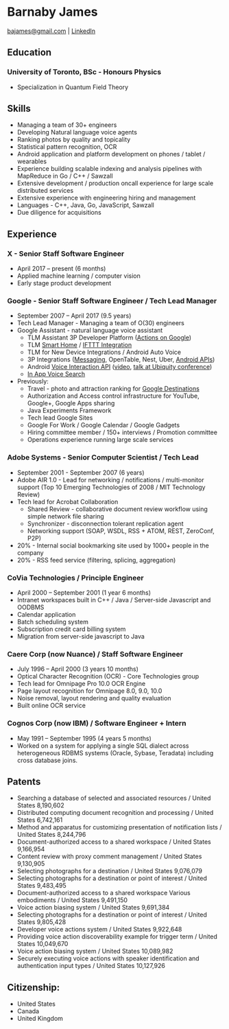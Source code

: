 # Barnaby James
bajames@gmail.com | [LinkedIn](http://www.linkedin.com/in/barnabyjames)

## Education
### University of Toronto, BSc - Honours Physics
* Specialization in Quantum Field Theory

## Skills
* Managing a team of 30+ engineers
* Developing Natural language voice agents
* Ranking photos by quality and topicality
* Statistical pattern recognition, OCR
* Android application and platform development on phones / tablet / wearables
* Experience building scalable indexing and analysis pipelines with MapReduce in Go / C++ / Sawzall
* Extensive development / production oncall experience for large scale distributed services
* Extensive experience with engineering hiring and management
* Languages - C++, Java, Go, JavaScript, Sawzall
* Due diligence for acquisitions

## Experience
### X - Senior Staff Software Engineer
* April 2017 – present (6 months)
* Applied machine learning / computer vision
* Early stage product development

### Google - Senior Staff Software Engineer / Tech Lead Manager
* September 2007 – April 2017 (9.5 years)
* Tech Lead Manager - Managing a team of O(30) engineers
* Google Assistant - natural language voice assistant
    * TLM Assistant 3P Developer Platform ([Actions on Google](https://developers.google.com/actions/))
    * TLM [Smart Home](https://madeby.google.com/home/features/#?filters=entertainment,answers,manage,plan,fun,home&feature=control-your-home9) / [IFTTT Integration](https://ifttt.com/google_assistant)
    * TLM for New Device Integrations / Android Auto Voice
    * 3P Integrations ([Messaging](https://www.engadget.com/2015/07/28/android-voice-commands-for-messaging-apps/), OpenTable, Nest, Uber, [Android APIs](https://developers.google.com/voice-actions/system/))
    * Android [Voice Interaction API](https://developers.google.com/voice-actions/interaction/) ([video](https://www.youtube.com/watch?v=OW1A4XFRuyc), [talk at Ubiquity conference](https://www.youtube.com/watch?v=mgudsc-Z468))
    * [In App Voice Search](http://android-developers.blogspot.com/2014/10/the-fastest-route-between-voice-search.html)
* Previously:
    * Travel - photo and attraction ranking for [Google Destinations](https://www.google.com/destination/compare?q=usa+destinations&espv=2&biw=1436&bih=803&site=search&output=search&dest_mid=/m/09c7w0&sa=X&ved=0ahUKEwj8oeah59HPAhUW12MKHXXeB7YQ6tEBCCsoBTAA)
    * Authorization and Access control infrastructure for YouTube, Google+, Google Apps sharing
    * Java Experiments Framework
    * Tech lead Google Sites
    * Google For Work / Google Calendar / Google Gadgets
    * Hiring committee member / 150+ interviews / Promotion committee
    * Operations experience running large scale services

### Adobe Systems - Senior Computer Scientist / Tech Lead
* September 2001 - September 2007 (6 years)
* Adobe AIR 1.0 - Lead for networking / notifications / multi-monitor support (Top 10 Emerging Technologies of 2008 / MIT Technology Review)
* Tech lead for Acrobat Collaboration
  * Shared Review - collaborative document review workflow using simple network file sharing
  * Synchronizer - disconnection tolerant replication agent
  * Networking support (SOAP, WSDL, RSS + ATOM, REST, ZeroConf, P2P)
* 20% - Internal social bookmarking site used by 1000+ people in the company
* 20% - RSS feed service (filtering, splicing, aggregation)

### CoVia Technologies / Principle Engineer
* April 2000 – September 2001 (1 year 6 months)
* Intranet workspaces built in C++ / Java / Server-side Javascript and OODBMS
* Calendar application
* Batch scheduling system
* Subscription credit card billing system
* Migration from server-side javascript to Java

### Caere Corp (now Nuance) / Staff Software Engineer
* July 1996 – April 2000 (3 years 10 months)
* Optical Character Recognition (OCR) - Core Technologies group
* Tech lead for Omnipage Pro 10.0 OCR Engine
* Page layout recognition for Omnipage 8.0, 9.0, 10.0
* Noise removal, layout rendering and quality evaluation
* Built online OCR service

### Cognos Corp (now IBM) / Software Engineer + Intern
* May 1991 – September 1995 (4 years 5 months)
* Worked on a system for applying a single SQL dialect across heterogeneous RDBMS systems (Oracle, Sybase, Teradata) including cross database joins.

## Patents
* Searching a database of selected and associated resources / United States 8,190,602
* Distributed computing document recognition and processing / United States 6,742,161
* Method and apparatus for customizing presentation of notification lists / United States 8,244,796
* Document-authorized access to a shared workspace / United States 9,166,954
* Content review with proxy comment management / United States 9,130,905
* Selecting photographs for a destination / United States 9,076,079
* Selecting photographs for a destination or point of interest / United States 9,483,495
* Document-authorized access to a shared workspace Various embodiments / United States 9,491,150
* Voice action biasing system / United States 9,691,384
* Selecting photographs for a destination or point of interest / United States 9,805,428
* Developer voice actions system / United States 9,922,648
* Providing voice action discoverability example for trigger term / United States 10,049,670
* Voice action biasing system / United States 10,089,982
* Securely executing voice actions with speaker identification and authentication input types / United States 10,127,926

## Citizenship:
* United States
* Canada
* United Kingdom
